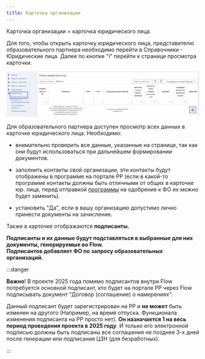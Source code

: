 ```yaml
---
title: Карточка организации
---
```


Карточка организации = карточка юридического лица.

Для того, чтобы открыть карточку юридического лица, представителю образовательного партнера необходимо перейти в Справочники - Юридические лица. Далее по кнопке "i" перейти к странице просмотра карточки.

![](<../.gitbook/assets/image (132).png>)

Для образовательного партнера доступен просмотр всех данных в карточке юридического лица. Необходимо:

-  внимательно проверить все данные, указанные на странице, так как они будут использоваться при дальнейшем формировании документов.

-  заполнить контакты свой организации, эти контакты будут отображены в программе на портале РР (если в какой-то программе контакты должны быть отличными от общих в карточке юр. лица, перед отправкой [программы](./../programmy/publikaciya-programmy-na-portale-rabota-rossii) на одобрение к ФО их можно будет заменить).

-  установить "Да", если в вашу организацию допустимо лично принести документы на зачисление.

Также в карточке отображаются  **подписанты.**

**Подписанты и их данные  будут подставляться в выбранные для них документы, генерируемые во Flow.**\
**Подписантов добавляет ФО по запросу образовательных организаций.**

:::danger 

**Важно**! В проекте 2025 года помимо подписантов внутри Flow потребуется основной подписант, кто будет на портале РР через Flow подписывать  документ "Договор (соглашение) о намерениях".

Данный подписант будет зарегистрирован на РР и **не может** быть изменен на другого (Например, на время отпуска. Функционала изменения подписанта на РР просто нет). **Он назначается 1 на весь период проведения проекта в 2025 году**. И только его электронной подписью должны быть подписаны все соглашения не позднее 3-х дней после генерации или подписания ЦЗН (для безработных).

:::